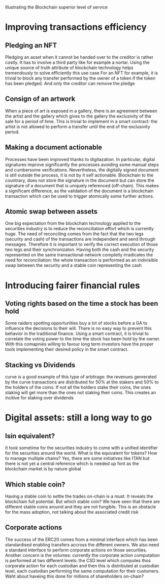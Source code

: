 Illustrating the Blockchain superior level of service

# Improving transactions efficiency

## Pledging an NFT

Pledging an asset when it cannot be handed over to the creditor is rather costly. It has to involve a third party like for example a nortar.
Using the unique source of truth attribute of blockchain technology helps tremendously to solve efficiently this use case
For an NFT for example, it is trivial to block any transfer performed by the owner of a token if the token has been pledged. 
And only the creditor can remove the pledge

## Consign of an artwork

When a piece of art is exposed in a gallery, there is an agreement between the artist and the gallery which gives to the gallery the exclusivity of the sale for
a period of time. This is trivial to implement in a smart contract: the artist is not allowed to perform a transfer until the end of the exclusivity period.

## Making a document actionable

Processes have been improved thanks to digitazation. In particular, digital signatures improve significantly the processes avoiding some manual steps and
cumbersome verifications. Nevertheless, the digitally signed document is still outside the process, it is not by it self actionable. Blockchain to the countrary, 
does not store the signature in the document but can store the signature of a document that is uniquely referenced (off-chain). This makes a significant difference, 
as the validation of the document is a blockchain transaction which can be used to trigger atomically some further actions. 

## Atomic swap between assets

One big expectation from the blockchain technology applied to the securities industry is to reduce the reconciliation effort which is currently huge. 
The need of reconciling comes from the fact that the two legs (security and cash) of the transactions are independent and send through messages. Therefore it is important to verify the correct execution of those two legs and their synchronizaton.
Having both the cash and the security represented on the same transactional network completly irradicates the need for reconciliation: the whole transaction is performed as an indivisible swap between the security and a stable coin representing the cash

# Introducing fairer financial rules

## Voting rights based on the time a stock has been hold

Some raiders spotting opportunities buy a lot of stocks before a GA to influence the decisions to their will. There is no easy way to prevent this behavior in the
traditional finance. Using a smart contract, it is trivial to correlate the voting power to the time the stock has been hold by the owner. With this comapnies
willing to favour long term investors have the proper tools implementing their desired policy in the smart contract.

## Stacking vs Dividends

curve is a good example of this type of arbitrage: the revenues genrerated by the curve transactions are distributed for 50% at the stakers and 50% to the holders 
of the coins. If not all the holders stake their coins, the ones staking will get more than the ones not staking their coins.
This creates an incitive for staking over dividends

# Digital assets: still a long way to go

## Isin equivalent?

It took sometime for the securities industry to come with a unified identifier for the securities around the world. What is the equivalent for tokens?
How to manage multiple chains? Yes, there are some initiatives like ITAN but there is not yet a central reference which is needed up font as the blockchain 
market is by nature global

## Which stable coin?

Having a stable coin to settle the trades on-chain is a must. It reveals the blockchain full potential. But which stable coin? We have seen that there are 
different stable coins around and they are not fungible. This is an obstacle for the mass adoption, not talking about the associated credit risk

## Corporate actions

The success of the ERC20 comes from a minimal interface which has been standardised enabling transfers accross the different owners. We also need a standard 
interface to perform corporate actions on those securities. Another concern is the volumes: currently the corporate action computation is performed at two 
different levels: the CSD level which computes thos corporate action for each custodian and then this is distributed at custodian level, each custodian 
performing the same computation for their customers. Waht about haveing this done for millions of shareholders on-chain?
